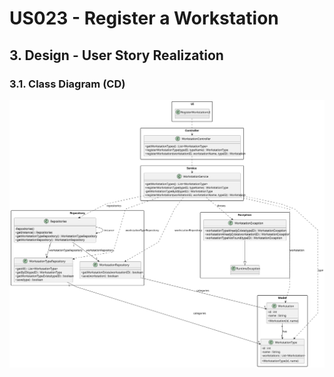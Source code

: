 # US023 - Register a Workstation

## 3. Design - User Story Realization

### 3.1. Class Diagram (CD)

![Class Diagram](svg/us023-class-diagram.svg)
